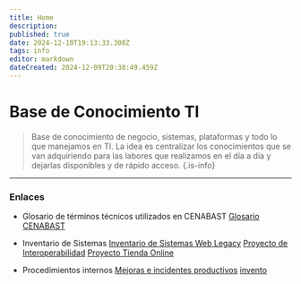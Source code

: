 ```yaml
---
title: Home
description: 
published: true
date: 2024-12-10T19:13:33.308Z
tags: info
editor: markdown
dateCreated: 2024-12-09T20:38:49.459Z
---
```


# Base de Conocimiento TI
> Base de conocimiento de negocio, sistemas, plataformas y todo lo que manejamos en TI. La idea es centralizar los conocimientos que se van adquiriendo para las labores que realizamos en el día a día y dejarlas disponibles y de rápido acceso. 
{.is-info}

---

### Enlaces
- Glosario de términos técnicos utilizados en CENABAST 
[Glosario CENABAST](/base-conocimiento/glosario)

- Inventario de Sistemas 
[Inventario de Sistemas Web Legacy](/base-conocimiento/legacy)
[Proyecto de Interoperabilidad](/base-conocimiento/interoperabilidad)
[Proyecto Tienda Online](/base-conocimiento/TiendaWeb)

- Procedimientos internos 
[Mejoras e incidentes productivos](/base-conocimiento/procedimientos)
[invento](/base-conocimiento/invento)

